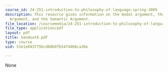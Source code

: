 ```yaml
---
course_id: 24-251-introduction-to-philosophy-of-language-spring-2005
description: This resource gives information on the modal argument, the Epistemic
  Argument, and the Semantic Argument.
file_location: /coursemedia/24-251-introduction-to-philosophy-of-language-spring-2005/53e1e043775bcd88b0fb5474466ca36e_handout6.pdf
file_type: application/pdf
layout: pdf
title: handout6.pdf
type: course
uid: 53e1e043775bcd88b0fb5474466ca36e

---
```

None